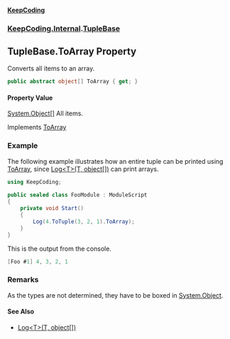 #### [KeepCoding](index.md 'index')
### [KeepCoding.Internal](KeepCoding_Internal.md 'KeepCoding.Internal').[TupleBase](KeepCoding_Internal_TupleBase.md 'KeepCoding.Internal.TupleBase')
## TupleBase.ToArray Property
Converts all items to an array.  
```csharp
public abstract object[] ToArray { get; }
```
#### Property Value
[System.Object](https://docs.microsoft.com/en-us/dotnet/api/System.Object 'System.Object')[[]](https://docs.microsoft.com/en-us/dotnet/api/System.Array 'System.Array')
All items.  

Implements [ToArray](KeepCoding_Internal_ITuple_ToArray.md 'KeepCoding.Internal.ITuple.ToArray')  
### Example
The following example illustrates how an entire tuple can be printed using [ToArray](KeepCoding_Internal_TupleBase_ToArray.md 'KeepCoding.Internal.TupleBase.ToArray'), since [Log&lt;T&gt;(T, object[])](KeepCoding_Logger_Log_T_(T_object__).md 'KeepCoding.Logger.Log&lt;T&gt;(T, object[])') can print arrays.  
```csharp
using KeepCoding;  
  
public sealed class FooModule : ModuleScript  
{  
    private void Start()  
    {  
        Log(4.ToTuple(3, 2, 1).ToArray);  
    }  
}  
```
  
This is the output from the console.  
```csharp
[Foo #1] 4, 3, 2, 1  
```
### Remarks
As the types are not determined, they have to be boxed in [System.Object](https://docs.microsoft.com/en-us/dotnet/api/System.Object 'System.Object').  
#### See Also
- [Log&lt;T&gt;(T, object[])](KeepCoding_Logger_Log_T_(T_object__).md 'KeepCoding.Logger.Log&lt;T&gt;(T, object[])')
